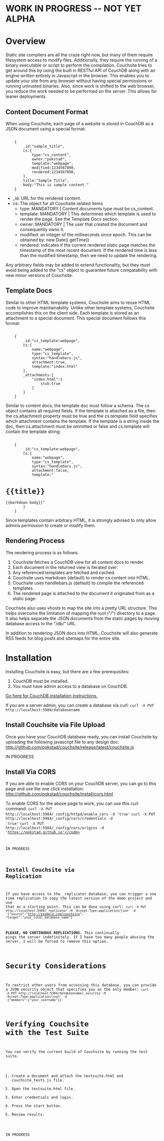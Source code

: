 # WORK IN PROGRESS -- NOT YET ALPHA #

# Overview #

Static site compilers are all the craze right now, but many of them require filesystem access to modify files. Additionally, they require the
running of a binary executable or script to perform the compilation. Couchsite tries to get around this by using the built in RESTful API of
CouchDB along with an engine written entirely in Javascript in the browser. This enables you to update your site from any browser without
having special permissions or running untrusted binaries. Also, since work is shifted to the web browser, you reduce the work needed to be performed on the server. This allows for leaner deployments.

## Content Document Format ##

When using Couchsite, each page of a website is stored in CouchDB as a JSON document using a special format:

<code>
	{
		_id:"sample_title",
        cs:{
    		type:"cs_content",
            owner:"pokstad",
            template:"webpage",
    		modified:1234567890,
    		rendered:1234567890,
        },
		title:"Sample Title",
		body:"This is sample content."
	}
</code>

* _id: URL for the rendered content.
* cs: The object for all Couchsite related items
  * type: MANDATORY | Content documents type must be cs_content.
  * template: MANDATORY | This determines which template is used to render the page. See the Template Docs section.
  * owner: MANDATORY | The user that created the document and consequently owns it.
  * modified: an integer of the milliseconds since epoch. This can be obtained by: new Date().getTime()
  * rendered: indicates if the current rendered static page matches the timestamp of the most recent document. If the rendered time is less than the modified timestamp, then we need to update the rendering.

Any arbitrary fields may be added to extend functionality, but they must avoid being added to the "cs" object to guarantee future compatability with new minor versions of Couchsite.

## Template Docs ##

Similar to other HTML template systems, Couchsite aims to reuse HTML code to improve maintainability. Unlike other template systems, Couchsite accomplishes this on the client side. Each template is stored as an attachment to a special document. This special document follows this format:

<code>
    {
        _id:"cs_template:webpage",
        cs:{
			name:"webpage",
            type:"cs_template",
            syntax:"handlebars.js",
            attachment:true,
            template:"index.html"
        },
        _attachments:{
            "index.html":{
				stub:true
            }
        }
    }
</code>

Similar to content docs, the template doc must follow a schema. The cs object contains all required fields. If the template is attached as a file, then the cs.attachment property must be true and the cs.template field specifies which attachment contains the template. If the template is a string inside the doc, then cs.attachment must be ommitted or false and cs.template will contain the template string:

<code>
    {
        _id:"cs_template:webpage",
        cs:{
			name:"webpage",
            type:"cs_template",
            syntax:"handlebars.js",
            attachment:false,
            template:"<h1>{{title}}</h1><body>{{markdown body}}</body>"
        }
    }
</code>

Since templates contain arbitrary HTML, it is strongly advised to only allow admins permission to create or modify them.

## Rendering Process ##

The rendering process is as follows:

1. Couchsite fetches a CouchDB view for all content docs to render.
1. Each document in the returned view is iterated over:
  1. Any referenced templates are fetched and cached.
  1. Couchsite uses markdown (default) to render cs.content into HTML.
  1. Couchsite uses handlebars.js (default) to compile the referenced templates.
  1. The rendered page is attached to the document it originated from as a static page.

Couchsite also uses vhosts to map the site into a pretty URL structure. This helps overcome the limitation of mapping the root ("/") directory to a page. It also helps separate the JSON documents from the static pages by moving database access to the "/db/" URL.

In addition to rendering JSON docs into HTML, Couchsite will also generate RSS feeds for blog posts and sitemaps for the entire site.

# Installation #

Installing Couchsite is easy, but there are a few prerequisites:

1. CouchDB must be installed.
2. You must have admin access to a database on CouchDB.

[Go here for CouchDB installation instructions.](http://couchdb.apache.org/)

If you are a server admin, you can create a database via curl:
<code>curl -X PUT http://localhost:5984/databasename</code>

## Install Couchsite via File Upload ##

Once you have your CouchDB database ready, you can install Couchsite by uploading the following javascript file to any design doc:
http://github.com/pokstad/couchsite/release/latest/couchsite.js

IN PROGRESS

## Install Via CORS ##

If you are able to enable CORS on your CouchDB server, you can go to this page and use the one click installation:
http://github.com/pokstad/couchsite/install/cors.html

To enable CORS for the above page to work, you can use this curl command:
<code>curl -X PUT http://localhost:5984/_config/httpd/enable_cors -d 'true'</code>
<code>curl -X PUT http://localhost:5984/_config/cors/credentials -d 'true'</code>
<code>curl -X PUT http://localhost:5984/_config/cors/origins -d 'https://pokstad.github.io'</code>

IN PROGRESS

## Install Couchsite via Replication ##

If you have access to the _replicator database, you can trigger a one time replication to copy the latest version of the demo project and use
that as a starting point. This can be done using curl:
<code>curl -X PUT http://localhost:5984/_replicator -H 'Accept-Type:application/json' -d '{"source":"http://example.com/couchsite", "target":"your_local_database_name"}'</code>

**PLEASE, NO CONTINUOUS REPLICATIONS.** This continually pings the server indefinitely. If I have too many people abusing the server, I will be forced to remove this option.

# Security Considerations #

To restrict other users from accessing this database, you can provide a JSON security object that specifies you as the only member:
<code>curl -X PUT http://localhost:5984/databasename/_security -H 'Accept-Type:application/json' -d '{"members":["your_username"]}'</code>

# Verifying Couchsite with the Test Suite #

You can verify the current build of Couchsite by running the test suite.

1. Create a document and attach the testsuite.html and couchsite_tests.js file.
2. Open the testsuite.html file.
3. Enter credentials and login.
4. Press the start button.
5. Review results.

IN PROGRESS